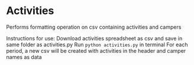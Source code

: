# Activities
Performs formatting operation on csv containing activities and campers

Instructions for use:
Download activities spreadsheet as csv and save in same folder as activities.py
Run ```python activities.py``` in terminal
For each period, a new csv will be created with activities in the header and camper names as data


